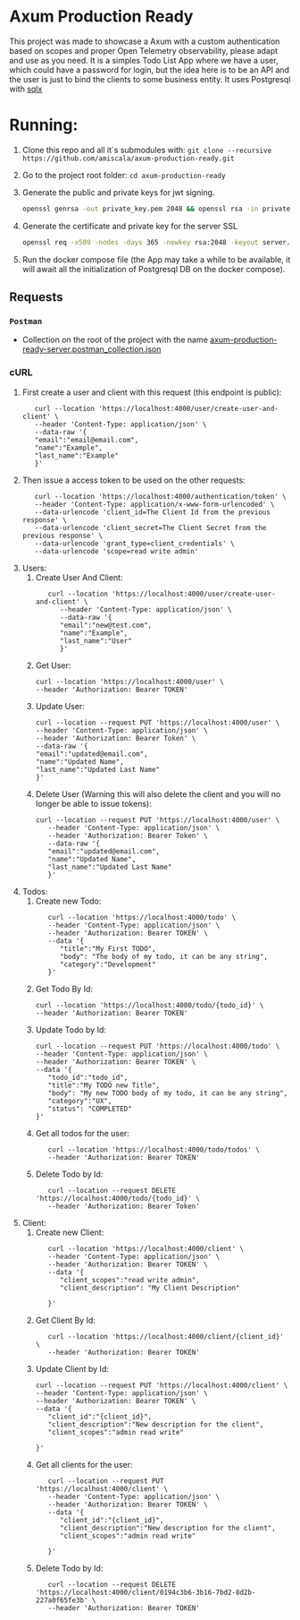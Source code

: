 # Axum Production Ready

This project was made to showcase a Axum with a custom authentication based on scopes and proper Open Telemetry
observability, please adapt
and use as you need.
It is a simples Todo List App where we have a user, which could have a password for login, but the idea here is to be
an API and the user is just to bind the clients to some business entity.
It uses Postgresql with [sqlx](https://docs.rs/sqlx/latest/sqlx/)

# Running:

1. Clone this repo and all it´s submodules with:
   `git clone --recursive https://github.com/amiscala/axum-production-ready.git`
2. Go to the project root folder:
   `cd axum-production-ready`
3. Generate the public and private keys for jwt signing.

   ```bash
   openssl genrsa -out private_key.pem 2048 && openssl rsa -in private_key.pem -pubout -out public_key.pem
   ```

4. Generate the certificate and private key for the server SSL

   ```bash
   openssl req -x509 -nodes -days 365 -newkey rsa:2048 -keyout server.key -out server.crt
   ```

5. Run the docker compose file (the App may take a while to be available, it will await all the initialization of
   Postgresql DB on the docker compose).

## Requests

### `Postman`

* Collection on the root of the project with the
  name [axum-production-ready-server.postman_collection.json](https://github.com/amiscala/axum-production-ready/blob/master/axum-production-ready-server.postman_collection.json)

### cURL

1. First create a user and client with this request (this endpoint is public):
   ```curl
      curl --location 'https://localhost:4000/user/create-user-and-client' \
      --header 'Content-Type: application/json' \
      --data-raw '{
      "email":"email@email.com",
      "name":"Example",
      "last_name":"Example"
      }'
   ```
2. Then issue a access token to be used on the other requests:
   ```curl
      curl --location 'https://localhost:4000/authentication/token' \
      --header 'Content-Type: application/x-www-form-urlencoded' \
      --data-urlencode 'client_id=The Client Id from the previous response' \
      --data-urlencode 'client_secret=The Client Secret from the previous response' \
      --data-urlencode 'grant_type=client_credentials' \
      --data-urlencode 'scope=read write admin'
   ```
3. Users:
    1. Create User And Client:
       ```curl
          curl --location 'https://localhost:4000/user/create-user-and-client' \
             --header 'Content-Type: application/json' \
             --data-raw '{
             "email":"new@test.com",
             "name":"Example",
             "last_name":"User"
             }'
       ``` 
    2. Get User:
       ```curl
       curl --location 'https://localhost:4000/user' \
       --header 'Authorization: Bearer TOKEN'
       ```
    3. Update User:
          ```curl
          curl --location --request PUT 'https://localhost:4000/user' \
       --header 'Content-Type: application/json' \
       --header 'Authorization: Bearer Token' \
       --data-raw '{
       "email":"updated@email.com",
       "name":"Updated Name",
       "last_name":"Updated Last Name"
       }'
       ```
    4. Delete User (Warning this will also delete the client and you will no longer be able to issue tokens):
       ```curl
       curl --location --request PUT 'https://localhost:4000/user' \
          --header 'Content-Type: application/json' \
          --header 'Authorization: Bearer Token' \
          --data-raw '{
          "email":"updated@email.com",
          "name":"Updated Name",
          "last_name":"Updated Last Name"
          }'
          ```
4. Todos:
    1. Create new Todo:
       ```curl
          curl --location 'https://localhost:4000/todo' \
          --header 'Content-Type: application/json' \
          --header 'Authorization: Bearer TOKEN' \
          --data '{
             "title":"My First TODO",
             "body": "The body of my todo, it can be any string",
             "category":"Development"
          }'
       ``` 
    2. Get Todo By Id:
       ```curl
       curl --location 'https://localhost:4000/todo/{todo_id}' \
       --header 'Authorization: Bearer TOKEN'
       ```
    3. Update Todo by Id:
          ```curl
          curl --location --request PUT 'https://localhost:4000/todo' \
          --header 'Content-Type: application/json' \
          --header 'Authorization: Bearer TOKEN' \
          --data '{
             "todo_id":"todo_id",
             "title":"My TODO new Title",
             "body": "My new TODO body of my todo, it can be any string",
             "category":"UX",
             "status": "COMPLETED"
          }'
       ```
    4. Get all todos for the user:
       ```curl
          curl --location 'https://localhost:4000/todo/todos' \
          --header 'Authorization: Bearer TOKEN'
       ```    
    5. Delete Todo by Id:
       ```curl
          curl --location --request DELETE 'https://localhost:4000/todo/{todo_id}' \
          --header 'Authorization: Bearer Token'
       ```                          
5. Client:
    1. Create new Client:
       ```curl
          curl --location 'https://localhost:4000/client' \
          --header 'Content-Type: application/json' \
          --header 'Authorization: Bearer TOKEN' \
          --data '{
             "client_scopes":"read write admin",
             "client_description": "My Client Description"
             
          }'
       ``` 
    2. Get Client By Id:
       ```curl
          curl --location 'https://localhost:4000/client/{client_id}' \
          --header 'Authorization: Bearer TOKEN'
       ```
    3. Update Client by Id:
          ```curl
          curl --location --request PUT 'https://localhost:4000/client' \
          --header 'Content-Type: application/json' \
          --header 'Authorization: Bearer TOKEN' \
          --data '{
             "client_id":"{client_id}",
             "client_description":"New description for the client",
             "client_scopes":"admin read write"
             
          }'
       ```
    4. Get all clients for the user:
       ```curl
          curl --location --request PUT 'https://localhost:4000/client' \
          --header 'Content-Type: application/json' \
          --header 'Authorization: Bearer TOKEN' \
          --data '{
             "client_id":"{client_id}",
             "client_description":"New description for the client",
             "client_scopes":"admin read write"
             
          }'
       ```    
    5. Delete Todo by Id:
       ```curl
          curl --location --request DELETE 'https://localhost:4000/client/0194c3b6-3b16-7bd2-8d2b-227a0f65fe3b' \
          --header 'Authorization: Bearer TOKEN'
       ```                          
            
         
